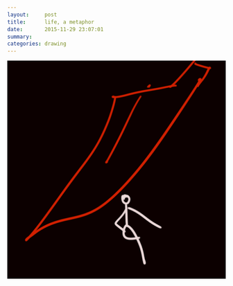 ```yaml
---
layout:     post
title:      life, a metaphor
date:       2015-11-29 23:07:01
summary:    
categories: drawing
---
```

![life, a metaphor](/images/_diary/life-a-metaphor.png "I should be writing.")
